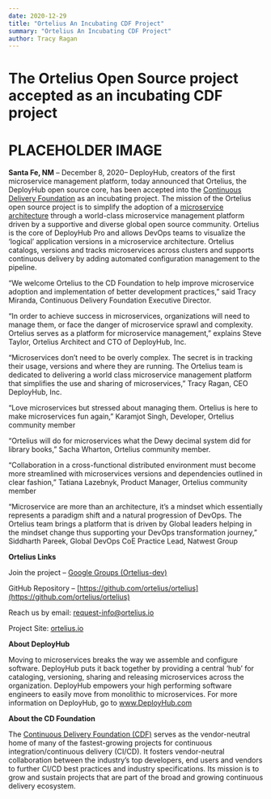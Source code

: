 ```yaml
---
date: 2020-12-29
title: "Ortelius An Incubating CDF Project"
summary: "Ortelius An Incubating CDF Project"
author: Tracy Ragan
---
```


# The Ortelius Open Source project accepted as an incubating CDF project
# PLACEHOLDER IMAGE

**Santa Fe, NM** – December 8, 2020– DeployHub, creators of the first microservice management platform, today announced that Ortelius, the DeployHub open source core, has been accepted into the [Continuous Delivery Foundation](http://cd.foundation/) as an incubating project. The mission of the Ortelius open source project is to simplify the adoption of a [microservice architecture](https://www.deployhub.com/microservice-architecture/) through a world-class microservice management platform driven by a supportive and diverse global open source community. Ortelius is the core of DeployHub Pro and allows DevOps teams to visualize the ‘logical’ application versions in a microservice architecture. Ortelius catalogs, versions and tracks microservices across clusters and supports continuous delivery by adding automated configuration management to the pipeline.

“We welcome Ortelius to the CD Foundation to help improve microservice adoption and implementation of better development practices,” said Tracy Miranda, Continuous Delivery Foundation Executive Director.

“In order to achieve success in microservices, organizations will need to manage them, or face the danger of microservice sprawl and complexity. Ortelius serves as a platform for microservice management,” explains Steve Taylor, Ortelius Architect and CTO of DeployHub, Inc.

“Microservices don’t need to be overly complex. The secret is in tracking their usage, versions and where they are running. The Ortelius team is dedicated to delivering a world class microservice management platform that simplifies the use and sharing of microservices,” Tracy Ragan, CEO DeployHub, Inc.

“Love microservices but stressed about managing them. Ortelius is here to make microservices fun again,” Karamjot Singh, Developer, Ortelius community member

“Ortelius will do for microservices what the Dewy decimal system did for library books,” Sacha Wharton, Ortelius community member.

“Collaboration in a cross-functional distributed environment must become more streamlined with microservices versions and dependencies outlined in clear fashion,” Tatiana Lazebnyk, Product Manager, Ortelius community member

“Microservice are more than an architecture, it’s a mindset which essentially represents a paradigm shift and a natural progression of DevOps. The Ortelius team brings a platform that is driven by Global leaders helping in the mindset change thus supporting your DevOps transformation journey,” Siddharth Pareek, Global DevOps CoE Practice Lead, Natwest Group

 

**Ortelius Links**

Join the project – [Google Groups (Ortelius-dev)](https://groups.google.com/g/ortelius-dev)

GitHub Repository – [https://github.com/ortelius/ortelius](https://github.com/ortelius/ortelius)

Reach us by email: [request-info@ortelius.io](request-info@ortelius.io)

Project Site: [ortelius.io](ortelius.io)

                                                 

**About DeployHub**

Moving to microservices breaks the way we assemble and configure software. DeployHub puts it back together by providing a central ‘hub’ for cataloging, versioning, sharing and releasing microservices across the organization. DeployHub empowers your high performing software engineers to easily move from monolithic to microservices.  For more information on DeployHub, go to www.DeployHub.com

**About the CD Foundation**

The [Continuous Delivery Foundation (CDF)](https://www.deployhub.com/ortelius-accepted-into-the-continuous-delivery-foundation/cd.foundation) serves as the vendor-neutral home of many of the fastest-growing projects for continuous integration/continuous delivery (CI/CD). It fosters vendor-neutral collaboration between the industry’s top developers, end users and vendors to further CI/CD best practices and industry specifications. Its mission is to grow and sustain projects that are part of the broad and growing continuous delivery ecosystem.